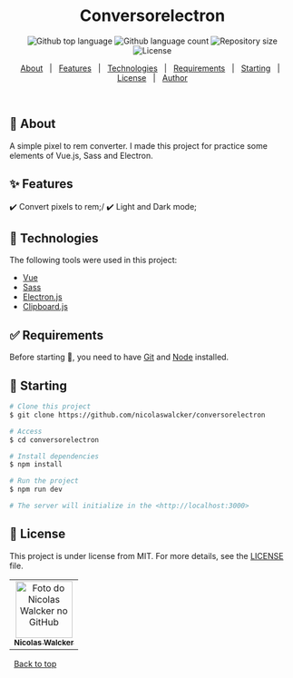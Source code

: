 <!-- <div align="center" id="top">
  <img src="./.github/app.gif" alt="Conversorelectron" />

  &#xa0;

 <a href="https://conversorelectron.netlify.app">Demo</a>
</div> -->

<h1 align="center">Conversorelectron</h1>

<p align="center">
  <img alt="Github top language" src="https://img.shields.io/github/languages/top/nicolaswalcker/conversorelectron?color=56BEB8">

  <img alt="Github language count" src="https://img.shields.io/github/languages/count/nicolaswalcker/conversorelectron?color=56BEB8">

  <img alt="Repository size" src="https://img.shields.io/github/repo-size/nicolaswalcker/conversorelectron?color=56BEB8">

  <img alt="License" src="https://img.shields.io/github/license/nicolaswalcker/conversorelectron?color=56BEB8">

  <!-- <img alt="Github issues" src="https://img.shields.io/github/issues/{{YOUR_GITHUB_USERNAME}}/conversorelectron?color=56BEB8" /> -->

  <!-- <img alt="Github forks" src="https://img.shields.io/github/forks/{{YOUR_GITHUB_USERNAME}}/conversorelectron?color=56BEB8" /> -->

  <!-- <img alt="Github stars" src="https://img.shields.io/github/stars/{{YOUR_GITHUB_USERNAME}}/conversorelectron?color=56BEB8" /> -->
</p>

<!-- Status -->

<!-- <h4 align="center">
	🚧  Conversorelectron 🚀 Under construction...  🚧
</h4>

<hr> -->

<p align="center">
  <a href="#dart-about">About</a> &#xa0; | &#xa0; 
  <a href="#sparkles-features">Features</a> &#xa0; | &#xa0;
  <a href="#rocket-technologies">Technologies</a> &#xa0; | &#xa0;
  <a href="#white_check_mark-requirements">Requirements</a> &#xa0; | &#xa0;
  <a href="#checkered_flag-starting">Starting</a> &#xa0; | &#xa0;
  <a href="#memo-license">License</a> &#xa0; | &#xa0;
  <a href="https://github.com/nicolaswalcker" target="_blank">Author</a>
</p>

<br>

## :dart: About

A simple pixel to rem converter. 
I made this project for practice some elements of Vue.js, Sass and Electron.

## :sparkles: Features

:heavy_check_mark: Convert pixels to rem;/
:heavy_check_mark: Light and Dark mode;

## :rocket: Technologies

The following tools were used in this project:

- [Vue](https://vuejs.org/)
- [Sass](https://sass-lang.com/)
- [Electron.js](https://www.electronjs.org/)
- [Clipboard.js](https://clipboardjs.com/)

## :white_check_mark: Requirements

Before starting :checkered_flag:, you need to have [Git](https://git-scm.com) and [Node](https://nodejs.org/en/) installed.

## :checkered_flag: Starting

```bash
# Clone this project
$ git clone https://github.com/nicolaswalcker/conversorelectron

# Access
$ cd conversorelectron

# Install dependencies
$ npm install

# Run the project
$ npm run dev

# The server will initialize in the <http://localhost:3000>
```

## :memo: License

This project is under license from MIT. For more details, see the [LICENSE](LICENSE.md) file.

<table>
  <tr>
    <td align="center">
      <a href="https://github.com/nicolaswalcker">
        <img src="https://avatars.githubusercontent.com/u/50677753?s=460&u=33066dc02925123f3160651e430ec43ba90c684c&v=4" width="100px;" alt="Foto do Nicolas Walcker no GitHub"/><br>
        <sub>
          <b>Nicolas Walcker</b>
        </sub>
      </a>
    </td>
  </tr>
</table>
&#xa0;
<a href="#top">Back to top</a>
